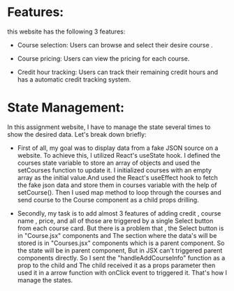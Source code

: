 # Features:

this website has the following 3 features:

- Course selection: Users can browse and select their desire course .

- Course pricing: Users can view the  pricing for each course.

- Credit hour tracking: Users can track their remaining credit hours and has a automatic credit tracking system.


# State Management:

In this assignment website, I have to manage the state several times to show the desired data. Let's break down briefly:
- First of all, my goal was to display data from a fake JSON source on a website. To achieve this, I utilized React's useState hook. I defined the courses state variable to store an array of objects and used the setCourses function to update it. I initialized courses with an empty array as the initial value.And used the React's useEffect hook to fetch the fake json data and store them in courses variable with the help of setCourse(). Then I used map method to loop through the courses and send course to the Course component as a child props drilling.

- Secondly, my task is to add almost 3  features of adding credit , course name , price, and all of those are triggered by a single Select button from each course card. But there is a problem that , the Select button is in "Course.jsx" components and The section where the data's will be stored is in "Courses.jsx" components which is a parent component. So the state will be in parent component, But in JSX can't triggered parent components directly. So I sent the "handleAddCourseInfo" function as a prop to the child and The child received it as a props parameter then used it in a arrow function with onClick event to triggered it. That's how I manage the states.